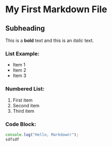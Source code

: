 # My First Markdown File

## Subheading

This is a **bold** text and this is an *italic* text.

### List Example:
- Item 1
- Item 2
- Item 3

### Numbered List:
1. First item
2. Second item
3. Third item

### Code Block:
```javascript
console.log("Hello, Markdown!");
sdfsdf
